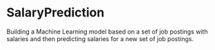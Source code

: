 # SalaryPrediction
Building a Machine Learning model based on a set of job postings with salaries and then predicting salaries for a new set of job postings.
